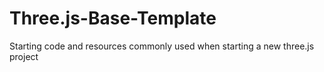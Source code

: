 # Three.js-Base-Template
Starting code and resources commonly used when starting a new three.js project 
